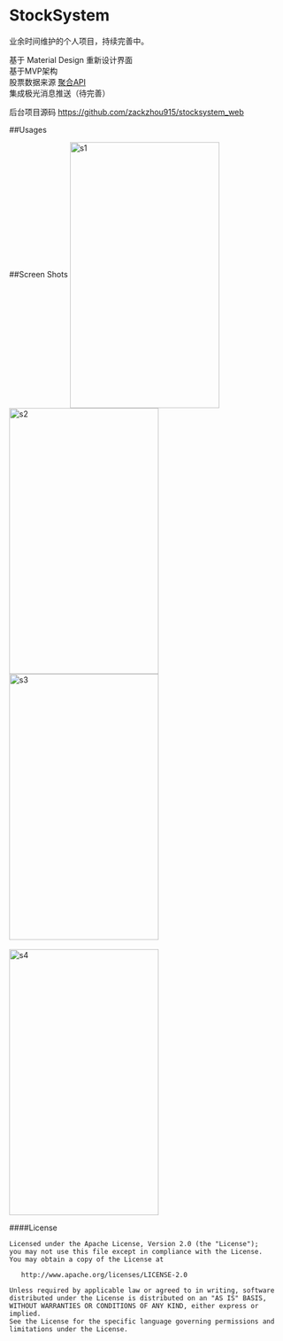# StockSystem
业余时间维护的个人项目，持续完善中。

基于 Material Design 重新设计界面 <br />
基于MVP架构 <br />
股票数据来源  [聚合API](https://www.juhe.cn/docs/api/id/21) <br />
集成极光消息推送（待完善）<br />

后台项目源码 https://github.com/zackzhou915/stocksystem_web

##Usages
<br />

##Screen Shots
<img src="https://github.com/zackzhou915/stocksystem/blob/master/screenshot/stock_list.png" width = "270" height = "480" alt="s1" align=center />
<img src="https://github.com/zackzhou915/stocksystem/blob/master/screenshot/stock_detail.png" width = "270" height = "480" alt="s2" align=center />
<img src="https://github.com/zackzhou915/stocksystem/blob/master/screenshot/favor.png" width = "270" height = "480" alt="s3" align=center />
<br />
<br />
<img src="https://github.com/zackzhou915/stocksystem/blob/master/screenshot/self.png" width = "270" height = "480" alt="s4" align=center />

####License

	Licensed under the Apache License, Version 2.0 (the "License");
	you may not use this file except in compliance with the License.
	You may obtain a copy of the License at

	   http://www.apache.org/licenses/LICENSE-2.0

	Unless required by applicable law or agreed to in writing, software
	distributed under the License is distributed on an "AS IS" BASIS,
	WITHOUT WARRANTIES OR CONDITIONS OF ANY KIND, either express or implied.
	See the License for the specific language governing permissions and
	limitations under the License.

